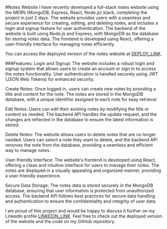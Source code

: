 #Notes Website
I have recently developed a full-stack notes website using the MERN (MongoDB, Express, React, Node.js) stack, completing the project in just 2 days. The website provides users with a seamless and secure experience for creating, editing, and deleting notes, and includes a login and signup feature for user authentication. The backend of the website is built using Node.js and Express, with MongoDB as the database for storing notes data. The frontend is developed using React, offering a user-friendly interface for managing notes efficiently.

You can access the deployed version of the notes website at [DEPLOY_LINK](https://yogendranotes.netlify.app/).

###Features:
Login and Signup: The website includes a robust login and signup system that allows users to create an account or sign in to access the notes functionality. User authentication is handled securely using JWT (JSON Web Tokens) for enhanced security.

Create Notes: Once logged in, users can create new notes by providing a title and content for the note. The notes are stored in the MongoDB database, with a unique identifier assigned to each note for easy retrieval.

Edit Notes: Users can edit their existing notes by modifying the title or content as needed. The backend API handles the update request, and the changes are reflected in the database to ensure the latest information is stored.

Delete Notes: The website allows users to delete notes that are no longer needed. Users can select a note they want to delete, and the backend API removes the note from the database, providing a seamless and efficient way to manage notes.

User-friendly Interface: The website's frontend is developed using React, offering a clean and intuitive interface for users to manage their notes. The notes are displayed in a visually appealing and organized manner, providing a user-friendly experience.

Secure Data Storage: The notes data is stored securely in the MongoDB database, ensuring that user information is protected from unauthorized access. The backend API follows best practices for secure data handling and authentication to ensure the confidentiality and integrity of user data.

I am proud of this project and would be happy to discuss it further on my LinkedIn profile [LINKEDIN_LINK](https://www.linkedin.com/in/yogendrarajpoot/). Feel free to check out the deployed version of the website and the code on my GitHub repository.

